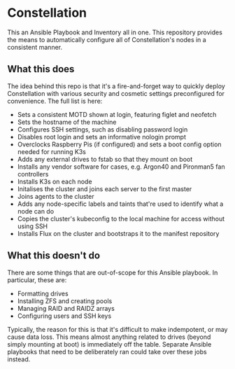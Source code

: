 # Constellation
This an Ansible Playbook and Inventory all in one. This repository provides the means to automatically configure all of Constellation's nodes in a consistent manner.

## What this does
The idea behind this repo is that it's a fire-and-forget way to quickly deploy Constellation with various security and cosmetic settings preconfigured for convenience. The full list is here:
- Sets a consistent MOTD shown at login, featuring figlet and neofetch
- Sets the hostname of the machine
- Configures SSH settings, such as disabling password login
- Disables root login and sets an informative nologin prompt
- Overclocks Raspberry Pis (if configured) and sets a boot config option needed for running K3s
- Adds any external drives to fstab so that they mount on boot
- Installs any vendor software for cases, e.g. Argon40 and Pironman5 fan controllers
- Installs K3s on each node
- Initalises the cluster and joins each server to the first master
- Joins agents to the cluster
- Adds any node-specific labels and taints that're used to identify what a node can do
- Copies the cluster's kubeconfig to the local machine for access without using SSH
- Installs Flux on the cluster and bootstraps it to the manifest repository

## What this doesn't do
There are some things that are out-of-scope for this Ansible playbook. In particular, these are:
- Formatting drives
- Installing ZFS and creating pools
- Managing RAID and RAIDZ arrays
- Configuring users and SSH keys

Typically, the reason for this is that it's difficult to make indempotent, or may cause data loss. This means almost anything related to drives (beyond simply mounting at boot) is immediately off the table. Separate Ansible playbooks that need to be deliberately ran could take over these jobs instead.